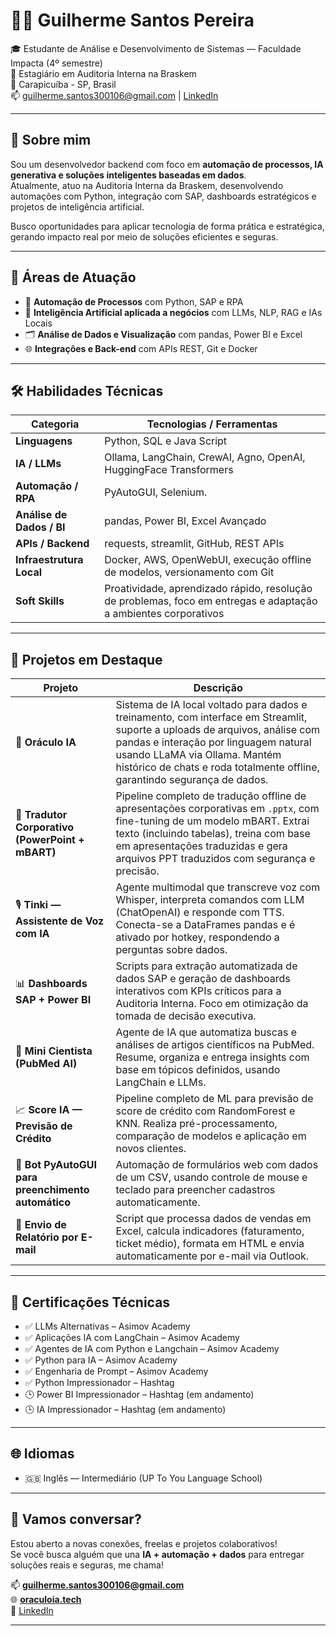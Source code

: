 # 👨‍💻 Guilherme Santos Pereira

🎓 Estudante de Análise e Desenvolvimento de Sistemas — Faculdade Impacta (4º semestre)  
💼 Estagiário em Auditoria Interna na Braskem  
📍 Carapicuíba - SP, Brasil  
📫 guilherme.santos300106@gmail.com | [LinkedIn](https://www.linkedin.com/in/guilherme-santos-pereira-7a3b76252/)


---

## 🚀 Sobre mim

Sou um desenvolvedor backend com foco em **automação de processos, IA generativa e soluções inteligentes baseadas em dados**.  
Atualmente, atuo na Auditoria Interna da Braskem, desenvolvendo automações com Python, integração com SAP, dashboards estratégicos e projetos de inteligência artificial.  

Busco oportunidades para aplicar tecnologia de forma prática e estratégica, gerando impacto real por meio de soluções eficientes e seguras.

---

## 🧠 Áreas de Atuação

- 🤖 **Automação de Processos** com Python, SAP e RPA
- 🧪 **Inteligência Artificial aplicada a negócios** com LLMs, NLP, RAG e IAs Locais
- 🗂️ **Análise de Dados e Visualização** com pandas, Power BI e Excel
- 🌐 **Integrações e Back-end** com APIs REST, Git e Docker

---

## 🛠️ Habilidades Técnicas

| Categoria                     | Tecnologias / Ferramentas                                                                                                        |
|------------------------------|-----------------------------------------------------------------------------------------------------------------------------------|
| **Linguagens**               | Python, SQL e Java Script                                                                                                         |
| **IA / LLMs**                | Ollama, LangChain, CrewAI, Agno, OpenAI, HuggingFace Transformers                                                                 |
| **Automação / RPA**          | PyAutoGUI, Selenium.                                                                                                              |
| **Análise de Dados / BI**    | pandas, Power BI, Excel Avançado                                                                                                  |
| **APIs / Backend**           | requests, streamlit, GitHub, REST APIs                                                                                            |
| **Infraestrutura Local**     | Docker, AWS, OpenWebUI, execução offline de modelos, versionamento com Git                                                        |
| **Soft Skills**              | Proatividade, aprendizado rápido, resolução de problemas, foco em entregas e adaptação a ambientes corporativos                   |

---

## 📁 Projetos em Destaque

| Projeto | Descrição |
|--------|-----------|
| 🧠 **Oráculo IA** | Sistema de IA local voltado para dados e treinamento, com interface em Streamlit, suporte a uploads de arquivos, análise com pandas e interação por linguagem natural usando LLaMA via Ollama. Mantém histórico de chats e roda totalmente offline, garantindo segurança de dados. |
| 🔄 **Tradutor Corporativo (PowerPoint + mBART)** | Pipeline completo de tradução offline de apresentações corporativas em `.pptx`, com fine-tuning de um modelo mBART. Extrai texto (incluindo tabelas), treina com base em apresentações traduzidas e gera arquivos PPT traduzidos com segurança e precisão. |
| 🎙️ **Tinki — Assistente de Voz com IA** | Agente multimodal que transcreve voz com Whisper, interpreta comandos com LLM (ChatOpenAI) e responde com TTS. Conecta-se a DataFrames pandas e é ativado por hotkey, respondendo a perguntas sobre dados. |
| 📊 **Dashboards SAP + Power BI** | Scripts para extração automatizada de dados SAP e geração de dashboards interativos com KPIs críticos para a Auditoria Interna. Foco em otimização da tomada de decisão executiva. |
| 🧬 **Mini Cientista (PubMed AI)** | Agente de IA que automatiza buscas e análises de artigos científicos na PubMed. Resume, organiza e entrega insights com base em tópicos definidos, usando LangChain e LLMs. |
| 📈 **Score IA — Previsão de Crédito** | Pipeline completo de ML para previsão de score de crédito com RandomForest e KNN. Realiza pré-processamento, comparação de modelos e aplicação em novos clientes. |
| 🤖 **Bot PyAutoGUI para preenchimento automático** | Automação de formulários web com dados de um CSV, usando controle de mouse e teclado para preencher cadastros automaticamente. |
| 📧 **Envio de Relatório por E-mail** | Script que processa dados de vendas em Excel, calcula indicadores (faturamento, ticket médio), formata em HTML e envia automaticamente por e-mail via Outlook. |

---

## 📜 Certificações Técnicas

- ✅ LLMs Alternativas – Asimov Academy  
- ✅ Aplicações IA com LangChain – Asimov Academy  
- ✅ Agentes de IA com Python e Langchain – Asimov Academy  
- ✅ Python para IA – Asimov Academy  
- ✅ Engenharia de Prompt – Asimov Academy  
- ✅ Python Impressionador – Hashtag  
- 🕒 Power BI Impressionador – Hashtag (em andamento)  
- 🕒 IA Impressionador – Hashtag (em andamento)  

---

## 🌐 Idiomas

- 🇬🇧 Inglês — Intermediário (UP To You Language School)

---

## 🤝 Vamos conversar?

Estou aberto a novas conexões, freelas e projetos colaborativos!  
Se você busca alguém que una **IA + automação + dados** para entregar soluções reais e seguras, me chama!

📫 **guilherme.santos300106@gmail.com**  
🌐 **[oraculoia.tech](https://oraculoia.tech)**  
📎 [LinkedIn](https://www.linkedin.com/in/guilherme-santos-pereira-7a3b76252/)


---
